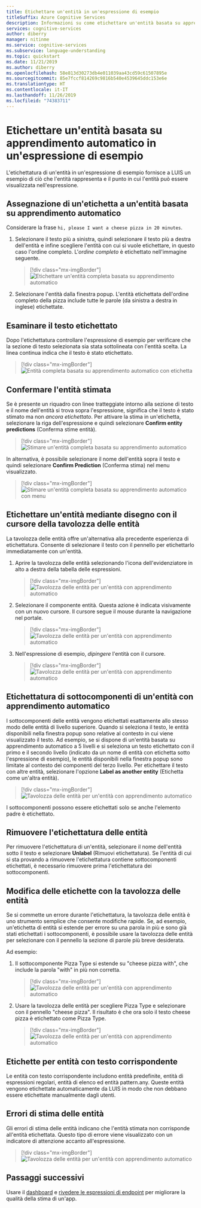 ```yaml
---
title: Etichettare un'entità in un'espressione di esempio
titleSuffix: Azure Cognitive Services
description: Informazioni su come etichettare un'entità basata su apprendimento automatico con sottocomponenti in un'espressione di esempio in una pagina dei dettagli delle finalità del portale LUIS.
services: cognitive-services
author: diberry
manager: nitinme
ms.service: cognitive-services
ms.subservice: language-understanding
ms.topic: quickstart
ms.date: 11/21/2019
ms.author: diberry
ms.openlocfilehash: 58e813d30273db4e011039aa43cd59c61507895e
ms.sourcegitcommit: 85e7fccf814269c9816b540e4539645ddc153e6e
ms.translationtype: HT
ms.contentlocale: it-IT
ms.lasthandoff: 11/26/2019
ms.locfileid: "74383711"
---
```

# <a name="label-machine-learned-entity-in-an-example-utterance"></a>Etichettare un'entità basata su apprendimento automatico in un'espressione di esempio

L'etichettatura di un'entità in un'espressione di esempio fornisce a LUIS un esempio di ciò che l'entità rappresenta e il punto in cui l'entità può essere visualizzata nell'espressione. 

## <a name="labeling-machine-learned-entity"></a>Assegnazione di un'etichetta a un'entità basata su apprendimento automatico

Considerare la frase `hi, please I want a cheese pizza in 20 minutes`. 

1. Selezionare il testo più a sinistra, quindi selezionare il testo più a destra dell'entità e infine scegliere l'entità con cui si vuole etichettare, in questo caso l'ordine completo. L'_ordine completo_ è etichettato nell'immagine seguente.

    > [!div class="mx-imgBorder"]
    > ![Etichettare un'entità completa basata su apprendimento automatico](media/label-utterances/example-1-label-machine-learned-entity-complete-order.png)

1. Selezionare l'entità dalla finestra popup. L'entità etichettata dell'ordine completo della pizza include tutte le parole (da sinistra a destra in inglese) etichettate. 

## <a name="review-labeled-text"></a>Esaminare il testo etichettato

Dopo l'etichettatura controllare l'espressione di esempio per verificare che la sezione di testo selezionata sia stata sottolineata con l'entità scelta. La linea continua indica che il testo è stato etichettato. 

> [!div class="mx-imgBorder"]
> ![Entità completa basata su apprendimento automatico con etichetta](media/label-utterances/example-1-label-machine-learned-entity-complete-order-labeled.png)

## <a name="confirm-predicted-entity"></a>Confermare l'entità stimata

Se è presente un riquadro con linee tratteggiate intorno alla sezione di testo e il nome dell'entità si trova sopra l'espressione, significa che il testo è stato stimato ma non _ancora etichettato_. Per attivare la stima in un'etichetta, selezionare la riga dell'espressione e quindi selezionare **Confirm entity predictions** (Conferma stime entità).

> [!div class="mx-imgBorder"]
> ![Stimare un'entità completa basata su apprendimento automatico](media/label-utterances/example-1-label-machine-learned-entity-complete-order-predicted.png)

In alternativa, è possibile selezionare il nome dell'entità sopra il testo e quindi selezionare **Confirm Prediction** (Conferma stima) nel menu visualizzato.

> [!div class="mx-imgBorder"]
> ![Stimare un'entità completa basata su apprendimento automatico con menu](media/label-utterances/example-1-label-machine-learned-entity-complete-order-predicted-menu.png)

## <a name="label-entity-by-painting-with-entity-palette-cursor"></a>Etichettare un'entità mediante disegno con il cursore della tavolozza delle entità

La tavolozza delle entità offre un'alternativa alla precedente esperienza di etichettatura. Consente di selezionare il testo con il pennello per etichettarlo immediatamente con un'entità.

1. Aprire la tavolozza delle entità selezionando l'icona dell'evidenziatore in alto a destra della tabella delle espressioni. 

    > [!div class="mx-imgBorder"]
    > ![Tavolozza delle entità per un'entità con apprendimento automatico](media/label-utterances/example-1-label-machine-learned-entity-palette.png)

2. Selezionare il componente entità. Questa azione è indicata visivamente con un nuovo cursore. Il cursore segue il mouse durante la navigazione nel portale. 

    > [!div class="mx-imgBorder"]
    > ![Tavolozza delle entità per un'entità con apprendimento automatico](media/label-utterances/example-1-label-machine-learned-entity-palette-menu.png)

3. Nell'espressione di esempio, _dipingere_ l'entità con il cursore.

    > [!div class="mx-imgBorder"]
    > ![Tavolozza delle entità per un'entità con apprendimento automatico](media/label-utterances/example-1-label-machine-learned-entity-palette-label-action.png)

## <a name="labeling-subcomponents-of-a-machine-learned-entity"></a>Etichettatura di sottocomponenti di un'entità con apprendimento automatico

I sottocomponenti delle entità vengono etichettati esattamente allo stesso modo delle entità di livello superiore. Quando si seleziona il testo, le entità disponibili nella finestra popup sono relative al contesto in cui viene visualizzato il testo. Ad esempio, se si dispone di un'entità basata su apprendimento automatico a 5 livelli e si seleziona un testo etichettato con il primo e il secondo livello (indicato da un nome di entità con etichetta sotto l'espressione di esempio), le entità disponibili nella finestra popup sono limitate al contesto dei componenti del terzo livello. Per etichettare il testo con altre entità, selezionare l'opzione **Label as another entity** (Etichetta come un'altra entità).

> [!div class="mx-imgBorder"]
> ![Tavolozza delle entità per un'entità con apprendimento automatico](media/label-utterances/example-1-label-machine-learned-entity-subcomponent.png)

I sottocomponenti possono essere etichettati solo se anche l'elemento padre è etichettato. 

## <a name="unlabel-entities"></a>Rimuovere l'etichettatura delle entità

Per rimuovere l'etichettatura di un'entità, selezionare il nome dell'entità sotto il testo e selezionare **Unlabel** (Rimuovi etichettatura). Se l'entità di cui si sta provando a rimuovere l'etichettatura contiene sottocomponenti etichettati, è necessario rimuovere prima l'etichettatura dei sottocomponenti. 

## <a name="editing-labels-using-the-entity-palette"></a>Modifica delle etichette con la tavolozza delle entità

Se si commette un errore durante l'etichettatura, la tavolozza delle entità è uno strumento semplice che consente modifiche rapide. Se, ad esempio, un'etichetta di entità si estende per errore su una parola in più e sono già stati etichettati i sottocomponenti, è possibile usare la tavolozza delle entità per selezionare con il pennello la sezione di parole più breve desiderata.

Ad esempio:

1. Il sottocomponente Pizza Type si estende su "cheese pizza with", che include la parola "with" in più non corretta.

    > [!div class="mx-imgBorder"]
    > ![Tavolozza delle entità per un'entità con apprendimento automatico](media/label-utterances/edit-label-with-palette-1.png)

2. Usare la tavolozza delle entità per scegliere Pizza Type e selezionare con il pennello "cheese pizza". Il risultato è che ora solo il testo cheese pizza è etichettato come Pizza Type.

    > [!div class="mx-imgBorder"]
    > ![Tavolozza delle entità per un'entità con apprendimento automatico](media/label-utterances/edit-label-with-palette-2.png)


## <a name="labels-for-matching-text-entities"></a>Etichette per entità con testo corrispondente

Le entità con testo corrispondente includono entità predefinite, entità di espressioni regolari, entità di elenco ed entità pattern.any. Queste entità vengono etichettate automaticamente da LUIS in modo che non debbano essere etichettate manualmente dagli utenti.

## <a name="entity-prediction-errors"></a>Errori di stima delle entità

Gli errori di stima delle entità indicano che l'entità stimata non corrisponde all'entità etichettata. Questo tipo di errore viene visualizzato con un indicatore di attenzione accanto all'espressione.

> [!div class="mx-imgBorder"]
> ![Tavolozza delle entità per un'entità con apprendimento automatico](media/label-utterances/example-utterance-indicates-prediction-error.png)

## <a name="next-steps"></a>Passaggi successivi

Usare il [dashboard](luis-how-to-use-dashboard.md) e [rivedere le espressioni di endpoint](luis-how-to-review-endpoint-utterances.md) per migliorare la qualità della stima di un'app.